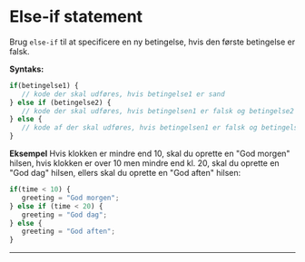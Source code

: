 # Else-if statement
Brug `else-if` til at specificere en ny betingelse, hvis den første betingelse er falsk.

**Syntaks:**
```js
if(betingelse1) {
   // kode der skal udføres, hvis betingelse1 er sand
} else if (betingelse2) {
   // kode der skal udføres, hvis betingelsen1 er falsk og betingelse2 er sand
} else {
   // kode af der skal udføres, hvis betingelsen1 er falsk og betingelse2 er falsk
}
```
**Eksempel**
Hvis klokken er mindre end 10, skal du oprette en "God morgen" hilsen, hvis klokken er over 10 men mindre end kl. 20, skal du oprette en "God dag" hilsen, ellers skal du oprette en "God aften" hilsen:
```js
if(time < 10) {
   greeting = "God morgen";
} else if (time < 20) {
   greeting = "God dag";
} else {
   greeting = "God aften";
}
```
___
